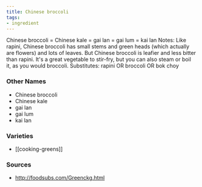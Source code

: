 ```yaml
---
title: Chinese broccoli
tags:
- ingredient
---
```

Chinese broccoli = Chinese kale = gai lan = gai lum = kai lan Notes: Like rapini, Chinese broccoli has small stems and green heads (which actually are flowers) and lots of leaves. But Chinese broccoli is leafier and less bitter than rapini. It's a great vegetable to stir-fry, but you can also steam or boil it, as you would broccoli. Substitutes: rapini OR broccoli OR bok choy

### Other Names

* Chinese broccoli
* Chinese kale
* gai lan
* gai lum
* kai lan

### Varieties

* [[cooking-greens]]

### Sources
* http://foodsubs.com/Greenckg.html
